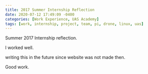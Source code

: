 ```yaml
---
title: 2017 Summer Internship Reflection
date: 2020-07-12 17:49:09 -0400
categories: [Work Experience, UAS Academy]
tags: [work, internship, project, team, pi, drone, linux, uas]
---
```


Summer 2017 Internship reflection.

I worked well.

writing this in the future since website was not made then.

Good work.


